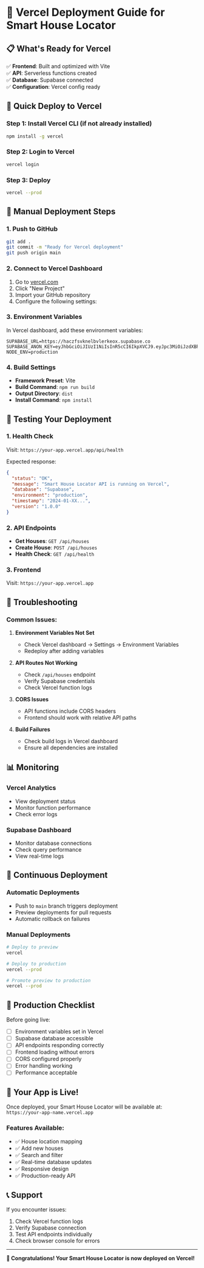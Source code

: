 # 🚀 Vercel Deployment Guide for Smart House Locator

## 📋 What's Ready for Vercel

✅ **Frontend**: Built and optimized with Vite  
✅ **API**: Serverless functions created  
✅ **Database**: Supabase connected  
✅ **Configuration**: Vercel config ready  

## 🚀 Quick Deploy to Vercel

### Step 1: Install Vercel CLI (if not already installed)
```bash
npm install -g vercel
```

### Step 2: Login to Vercel
```bash
vercel login
```

### Step 3: Deploy
```bash
vercel --prod
```

## 🔧 Manual Deployment Steps

### 1. Push to GitHub
```bash
git add .
git commit -m "Ready for Vercel deployment"
git push origin main
```

### 2. Connect to Vercel Dashboard
1. Go to [vercel.com](https://vercel.com)
2. Click "New Project"
3. Import your GitHub repository
4. Configure the following settings:

### 3. Environment Variables
In Vercel dashboard, add these environment variables:

```
SUPABASE_URL=https://haczfsvknelbvlerkeox.supabase.co
SUPABASE_ANON_KEY=eyJhbGciOiJIUzI1NiIsInR5cCI6IkpXVCJ9.eyJpc3MiOiJzdXBhYmFzZSIsInJlZiI6ImhhY3pmc3ZrbmVsYnZsZXJrZW94Iiwicm9sZSI6ImFub24iLCJpYXQiOjE3NTYzODUzMzQsImV4cCI6MjA3MTk2MTMzNH0.xSX9yt6iv734UqTnMdx3LoA5lGRYugPPEzPqEYRuiYY
NODE_ENV=production
```

### 4. Build Settings
- **Framework Preset**: Vite
- **Build Command**: `npm run build`
- **Output Directory**: `dist`
- **Install Command**: `npm install`

## 🧪 Testing Your Deployment

### 1. Health Check
Visit: `https://your-app.vercel.app/api/health`

Expected response:
```json
{
  "status": "OK",
  "message": "Smart House Locator API is running on Vercel",
  "database": "Supabase",
  "environment": "production",
  "timestamp": "2024-01-XX...",
  "version": "1.0.0"
}
```

### 2. API Endpoints
- **Get Houses**: `GET /api/houses`
- **Create House**: `POST /api/houses`
- **Health Check**: `GET /api/health`

### 3. Frontend
Visit: `https://your-app.vercel.app`

## 🔧 Troubleshooting

### Common Issues:

1. **Environment Variables Not Set**
   - Check Vercel dashboard → Settings → Environment Variables
   - Redeploy after adding variables

2. **API Routes Not Working**
   - Check `/api/houses` endpoint
   - Verify Supabase credentials
   - Check Vercel function logs

3. **CORS Issues**
   - API functions include CORS headers
   - Frontend should work with relative API paths

4. **Build Failures**
   - Check build logs in Vercel dashboard
   - Ensure all dependencies are installed

## 📊 Monitoring

### Vercel Analytics
- View deployment status
- Monitor function performance
- Check error logs

### Supabase Dashboard
- Monitor database connections
- Check query performance
- View real-time logs

## 🔄 Continuous Deployment

### Automatic Deployments
- Push to `main` branch triggers deployment
- Preview deployments for pull requests
- Automatic rollback on failures

### Manual Deployments
```bash
# Deploy to preview
vercel

# Deploy to production
vercel --prod

# Promote preview to production
vercel --prod
```

## 🎯 Production Checklist

Before going live:

- [ ] Environment variables set in Vercel
- [ ] Supabase database accessible
- [ ] API endpoints responding correctly
- [ ] Frontend loading without errors
- [ ] CORS configured properly
- [ ] Error handling working
- [ ] Performance acceptable

## 🚀 Your App is Live!

Once deployed, your Smart House Locator will be available at:
`https://your-app-name.vercel.app`

### Features Available:
- ✅ House location mapping
- ✅ Add new houses
- ✅ Search and filter
- ✅ Real-time database updates
- ✅ Responsive design
- ✅ Production-ready API

## 📞 Support

If you encounter issues:
1. Check Vercel function logs
2. Verify Supabase connection
3. Test API endpoints individually
4. Check browser console for errors

---

**🎉 Congratulations! Your Smart House Locator is now deployed on Vercel!**
